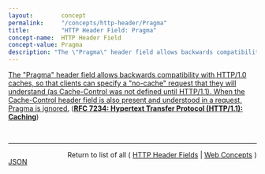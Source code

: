 ```yaml
---
layout:        concept
permalink:     "/concepts/http-header/Pragma"
title:         "HTTP Header Field: Pragma"
concept-name:  HTTP Header Field
concept-value: Pragma
description: "The \"Pragma\" header field allows backwards compatibility with HTTP/1.0 caches, so that clients can specify a \"no-cache\" request that they will understand (as Cache-Control was not defined until HTTP/1.1). When the Cache-Control header field is also present and understood in a request, Pragma is ignored."
---
```


[The "Pragma" header field allows backwards compatibility with HTTP/1.0 caches, so that clients can specify a "no-cache" request that they will understand (as Cache-Control was not defined until HTTP/1.1). When the Cache-Control header field is also present and understood in a request, Pragma is ignored.](https://datatracker.ietf.org/doc/html/rfc7234#section-5.4 "Read documentation for HTTP Header Field &#34;Pragma&#34;") (**[RFC 7234: Hypertext Transfer Protocol (HTTP/1.1): Caching](/specs/IETF/RFC/7234 "The Hypertext Transfer Protocol (HTTP) is an application-level protocol for distributed, collaborative, hypertext information systems. This document defines requirements on HTTP caches and the associated header fields that control cache behavior or indicate cacheable response messages.")**)

<br/>
<hr/>

<p style="float : left"><a href="./Pragma.json" title="JSON representing this particular Web Concept value">JSON</a></p>
<p style="text-align: right">Return to list of all ( <a href="../http-header/">HTTP Header Fields</a> | <a href="../">Web Concepts</a> )</p>
